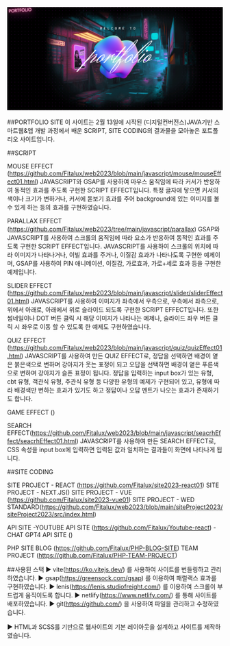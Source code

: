 
<img src="https://github.com/Fitalux/Portfolio/blob/main/src/assets/image/main.png" />

##PORTFOLIO SITE
이 사이트는 2월 13일에 시작된 (디지털컨버전스)JAVA기반 스마트웹&앱 개발 과정에서 배운 SCRIPT, SITE CODING의 결과물을 모아놓은 포트폴리오 사이트입니다.

##SCRIPT

MOUSE EFFECT (https://github.com/Fitalux/web2023/blob/main/javascript/mouse/mouseEffect01.html)
JAVASCRIPT와 GSAP를 사용하여 마우스 움직임에 따라 커서가 반응하여 동적인 효과를 주도록 구현한 SCRIPT EFFECT입니다.
특정 글자에 닿으면 커서의 색이나 크기가 변하거나, 커서에 돋보기 효과를 주어 background에 있는 이미지를 볼 수 있게 하는 등의 효과를 구현하였습니다.


PARALLAX EFFECT (https://github.com/Fitalux/web2023/tree/main/javascript/parallax)
GSAP와 JAVASCRIPT를 사용하여 스크롤의 움직임에 따라 요소가 반응하여 동적인 효과를 주도록 구현한 SCRIPT EFFECT입니다.
JAVASCRIPT를 사용하여 스크롤의 위치에 따라 이미지가 나타나거나, 이빌 효과를 주거나, 이질감 효과가 나타나도록 구현한 예제이며,
GSAP를 사용하여 PIN 애니메이션, 이질감, 가로효과, 가로+세로 효과 등을 구현한 예제입니다.


SLIDER EFFECT (https://github.com/Fitalux/web2023/blob/main/javascript/slider/sliderEffect01.html)
JAVASCRIPT를 사용하여 이미지가 좌측에서 우측으로, 우측에서 좌측으로, 위에서 아래로, 아래에서 위로 슬라이드 되도록 구현한 SCRIPT EFFECT입니다.
또한 썸네일이나 DOT 버튼 클릭 시 해당 이미지가 나타나는 예제나, 슬라이드 좌우 버튼 클릭 시 좌우로 이동 할 수 있도록 한 예제도 구현하였습니다.


QUIZ EFFECT (https://github.com/Fitalux/web2023/blob/main/javascript/quiz/quizEffect01.html)
JAVASCRIPT를 사용하여 만든 QUIZ EFFECT로, 정답을 선택하면 배경이 옅은 붉은색으로 변하며 강아지가 웃는 표정이 되고 오답을 선택하면 배경이 옅은 푸른색으로 변하며 강아지가 슬픈 표정이 됩니다.
정답을 입력하는 input box가 있는 유형, cbt 유형, 객관식 유형, 주관식 유형 등 다양한 유형의 예제가 구현되어 있고, 유형에 따라 배경색만 변하는 효과가 있기도 하고 정답이나 오답 멘트가 나오는 효과가 존재하기도 합니다.

GAME EFFECT ()

SEARCH EFFECT(https://github.com/Fitalux/web2023/blob/main/javascript/seacrhEffect/seacrhEffect01.html)
JAVASCRIPT를 사용하여 만든 SEARCH EFFECT로, CSS 속성을 input box에 입력하면 입력된 값과 일치하는 결과들이 화면에 나타나게 됩니다.



##SITE CODING

SITE PROJECT - REACT (https://github.com/Fitalux/site2023-react01)
SITE PROJECT - NEXT.JS()
SITE PROJECT - VUE (https://github.com/Fitalux/site2023-vue01)
SITE PROJECT - WED STANDARD(https://github.com/Fitalux/web2023/blob/main/siteProject2023/siteProject2023/src/index.html)

API SITE
-YOUTUBE API SITE (https://github.com/Fitalux/Youtube-react)
-CHAT GPT4 API SITE ()


PHP SITE
BLOG (https://github.com/Fitalux/PHP-BLOG-SITE)
TEAM PROJECT (https://github.com/Fitalux/PHP-TEAM-PROJECT)



##사용된 스택
▶ vite(https://ko.vitejs.dev/) 를 사용하여 사이트를 번들링하고 관리하였습니다.
▶ gsap(https://greensock.com/gsap) 를 이용하여 패럴랙스 효과를 구현하였습니다.
▶ lenis(https://lenis.studiofreight.com/) 를 이용하여 스크롤이 부드럽게 움직이도록 합니다.
▶ netlify(https://www.netlify.com/) 를 통해 사이트를 배포하였습니다.
▶ git(https://github.com/) 을 사용하여 파일을 관리하고 수정하였습니다.

▶ HTML과 SCSS를 기반으로 웹사이트의 기본 레이아웃을 설계하고 사이트를 제작하였습니다.
